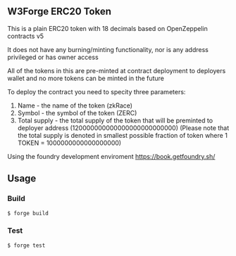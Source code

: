 ## W3Forge ERC20 Token

This is a plain ERC20 token with 18 decimals based on OpenZeppelin contracts v5

It does not have any burning/minting functionality, nor is any address privileged or has owner access

All of the tokens in this are pre-minted at contract deployment to deployers wallet and no more tokens can be minted in the future

To deploy the contract you need to specity three parameters:

1. Name - the name of the token (zkRace)
2. Symbol - the symbol of the token (ZERC)
3. Total supply - the total supply of the token that will be preminted to deployer address (120000000000000000000000000)
(Please note that the total supply is denoted in smallest possible fraction of token where 1 TOKEN = 1000000000000000000)

Using the foundry development enviroment https://book.getfoundry.sh/

## Usage

### Build

```shell
$ forge build
```

### Test

```shell
$ forge test
```
